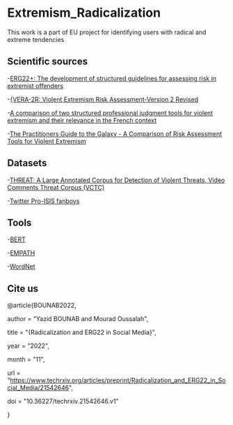 # Extremism_Radicalization
This work is a part of EU project for identifying users with radical and extreme tendencies

## Scientific sources
-[ERG22+: The development of structured guidelines for assessing risk in extremist offenders](https://psycnet.apa.org/record/2015-56730-005)

-[{VERA-2R: Violent Extremism Risk Assessment-Version 2 Revised](https://home-affairs.ec.europa.eu/networks/radicalisation-awareness-network-ran/collection-inspiring-practices/ran-practices/violent-extremism-risk-assessment-version-2-revised-vera-2r-pressman-rinne-duits-flockton-2016_en)

-[A comparison of two structured professional judgment tools for violent extremism and their relevance in the French context](https://sci-hub.se/https://doi.org/10.1177/2066220317749140)

-[The Practitioners Guide to the Galaxy - A Comparison of Risk Assessment Tools for Violent Extremism](https://icct.nl/publication/the-practitioners-guide-to-the-galaxy-a-comparison-of-risk-assessment-tools-for-violent-extremism/)

## Datasets
-[THREAT: A Large Annotated Corpus for Detection of Violent Threats, Video Comments Threat Corpus (VCTC)](https://ieeexplore.ieee.org/document/8877435)

-[Twitter Pro-ISIS fanboys](https://www.kaggle.com/fifthtribe/how-isis-uses-twitter?select=tweets.csv)

## Tools
-[BERT]()

-[EMPATH](https://github.com/Ejhfast/empath-client)

-[WordNet]()

## Cite us

@article{BOUNAB2022, 

  author = "Yazid BOUNAB and Mourad Oussalah", 
  
  title = "{Radicalization and ERG22 in Social Media}", 
  
  year = "2022", 
  
  month = "11", 
  
  url = "https://www.techrxiv.org/articles/preprint/Radicalization_and_ERG22_in_Social_Media/21542646", 
  
  doi = "10.36227/techrxiv.21542646.v1"
  
} 


